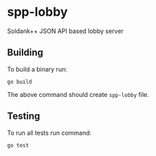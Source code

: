 # spp-lobby
Soldank++ JSON API based lobby server 

## Building
To build a binary run:
```
go build
```
The above command should create `spp-lobby` file.

## Testing
To run all tests run command:
```
go test
```

